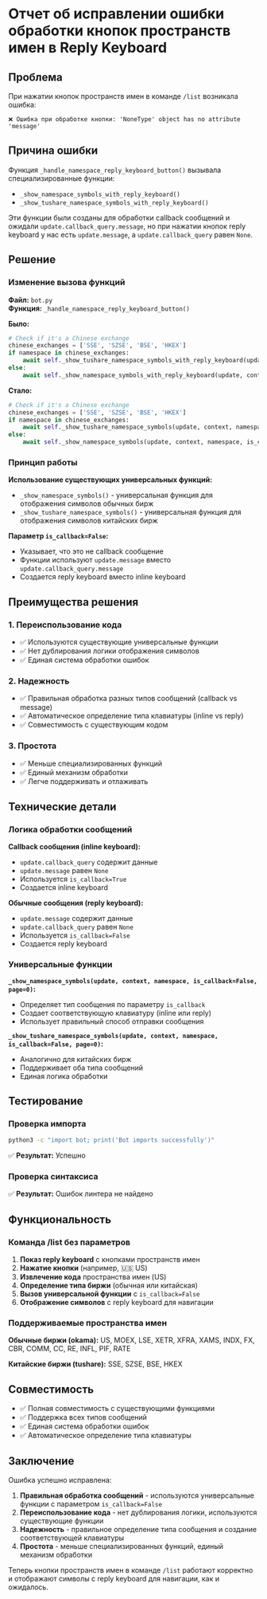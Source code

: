 # Отчет об исправлении ошибки обработки кнопок пространств имен в Reply Keyboard

## Проблема

При нажатии кнопок пространств имен в команде `/list` возникала ошибка:

```
❌ Ошибка при обработке кнопки: 'NoneType' object has no attribute 'message'
```

## Причина ошибки

Функция `_handle_namespace_reply_keyboard_button()` вызывала специализированные функции:
- `_show_namespace_symbols_with_reply_keyboard()`
- `_show_tushare_namespace_symbols_with_reply_keyboard()`

Эти функции были созданы для обработки callback сообщений и ожидали `update.callback_query.message`, но при нажатии кнопок reply keyboard у нас есть `update.message`, а `update.callback_query` равен `None`.

## Решение

### Изменение вызова функций

**Файл:** `bot.py`  
**Функция:** `_handle_namespace_reply_keyboard_button()`

**Было:**
```python
# Check if it's a Chinese exchange
chinese_exchanges = ['SSE', 'SZSE', 'BSE', 'HKEX']
if namespace in chinese_exchanges:
    await self._show_tushare_namespace_symbols_with_reply_keyboard(update, context, namespace, page=0)
else:
    await self._show_namespace_symbols_with_reply_keyboard(update, context, namespace, page=0)
```

**Стало:**
```python
# Check if it's a Chinese exchange
chinese_exchanges = ['SSE', 'SZSE', 'BSE', 'HKEX']
if namespace in chinese_exchanges:
    await self._show_tushare_namespace_symbols(update, context, namespace, is_callback=False, page=0)
else:
    await self._show_namespace_symbols(update, context, namespace, is_callback=False, page=0)
```

### Принцип работы

**Использование существующих универсальных функций:**
- `_show_namespace_symbols()` - универсальная функция для отображения символов обычных бирж
- `_show_tushare_namespace_symbols()` - универсальная функция для отображения символов китайских бирж

**Параметр `is_callback=False`:**
- Указывает, что это не callback сообщение
- Функции используют `update.message` вместо `update.callback_query.message`
- Создается reply keyboard вместо inline keyboard

## Преимущества решения

### 1. Переиспользование кода
- ✅ Используются существующие универсальные функции
- ✅ Нет дублирования логики отображения символов
- ✅ Единая система обработки ошибок

### 2. Надежность
- ✅ Правильная обработка разных типов сообщений (callback vs message)
- ✅ Автоматическое определение типа клавиатуры (inline vs reply)
- ✅ Совместимость с существующим кодом

### 3. Простота
- ✅ Меньше специализированных функций
- ✅ Единый механизм обработки
- ✅ Легче поддерживать и отлаживать

## Технические детали

### Логика обработки сообщений

**Callback сообщения (inline keyboard):**
- `update.callback_query` содержит данные
- `update.message` равен `None`
- Используется `is_callback=True`
- Создается inline keyboard

**Обычные сообщения (reply keyboard):**
- `update.message` содержит данные
- `update.callback_query` равен `None`
- Используется `is_callback=False`
- Создается reply keyboard

### Универсальные функции

**`_show_namespace_symbols(update, context, namespace, is_callback=False, page=0)`:**
- Определяет тип сообщения по параметру `is_callback`
- Создает соответствующую клавиатуру (inline или reply)
- Использует правильный способ отправки сообщения

**`_show_tushare_namespace_symbols(update, context, namespace, is_callback=False, page=0)`:**
- Аналогично для китайских бирж
- Поддерживает оба типа сообщений
- Единая логика обработки

## Тестирование

### Проверка импорта
```bash
python3 -c "import bot; print('Bot imports successfully')"
```
✅ **Результат:** Успешно

### Проверка синтаксиса
✅ **Результат:** Ошибок линтера не найдено

## Функциональность

### Команда /list без параметров

1. **Показ reply keyboard** с кнопками пространств имен
2. **Нажатие кнопки** (например, 🇺🇸 US)
3. **Извлечение кода** пространства имен (US)
4. **Определение типа биржи** (обычная или китайская)
5. **Вызов универсальной функции** с `is_callback=False`
6. **Отображение символов** с reply keyboard для навигации

### Поддерживаемые пространства имен

**Обычные биржи (okama):** US, MOEX, LSE, XETR, XFRA, XAMS, INDX, FX, CBR, COMM, CC, RE, INFL, PIF, RATE

**Китайские биржи (tushare):** SSE, SZSE, BSE, HKEX

## Совместимость

- ✅ Полная совместимость с существующими функциями
- ✅ Поддержка всех типов сообщений
- ✅ Единая система обработки ошибок
- ✅ Автоматическое определение типа клавиатуры

## Заключение

Ошибка успешно исправлена:

1. **Правильная обработка сообщений** - используются универсальные функции с параметром `is_callback=False`
2. **Переиспользование кода** - нет дублирования логики, используются существующие функции
3. **Надежность** - правильное определение типа сообщения и создание соответствующей клавиатуры
4. **Простота** - меньше специализированных функций, единый механизм обработки

Теперь кнопки пространств имен в команде `/list` работают корректно и отображают символы с reply keyboard для навигации, как и ожидалось.
